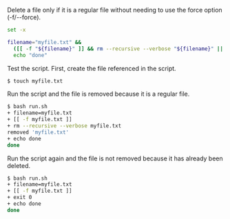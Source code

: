 Delete a file only if it is a regular file without needing to use the force option (-f/--force).

```bash
set -x

filename="myfile.txt" &&
  ([[ -f "${filename}" ]] && rm --recursive --verbose "${filename}" || exit 0) &&
  echo "done"
```

Test the script. First, create the file referenced in the script.

```bash
$ touch myfile.txt
```

Run the script and the file is removed because it is a regular file.

```bash
$ bash run.sh
+ filename=myfile.txt
+ [[ -f myfile.txt ]]
+ rm --recursive --verbose myfile.txt
removed 'myfile.txt'
+ echo done
done
```

Run the script again and the file is not removed because it has already been deleted.

```bash
$ bash run.sh
+ filename=myfile.txt
+ [[ -f myfile.txt ]]
+ exit 0
+ echo done
done
```